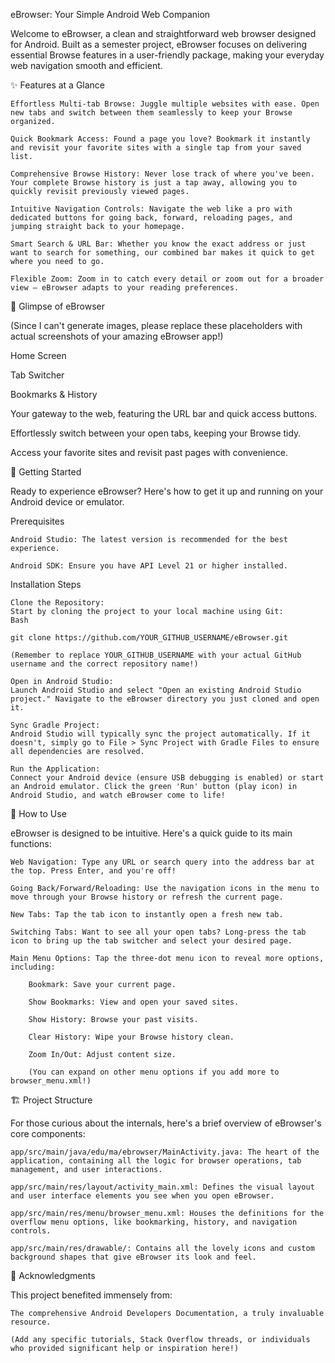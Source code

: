 
eBrowser: Your Simple Android Web Companion

Welcome to eBrowser, a clean and straightforward web browser designed for Android. Built as a semester project, eBrowser focuses on delivering essential Browse features in a user-friendly package, making your everyday web navigation smooth and efficient.

✨ Features at a Glance

    Effortless Multi-tab Browse: Juggle multiple websites with ease. Open new tabs and switch between them seamlessly to keep your Browse organized.

    Quick Bookmark Access: Found a page you love? Bookmark it instantly and revisit your favorite sites with a single tap from your saved list.

    Comprehensive Browse History: Never lose track of where you've been. Your complete Browse history is just a tap away, allowing you to quickly revisit previously viewed pages.

    Intuitive Navigation Controls: Navigate the web like a pro with dedicated buttons for going back, forward, reloading pages, and jumping straight back to your homepage.

    Smart Search & URL Bar: Whether you know the exact address or just want to search for something, our combined bar makes it quick to get where you need to go.

    Flexible Zoom: Zoom in to catch every detail or zoom out for a broader view – eBrowser adapts to your reading preferences.

📸 Glimpse of eBrowser

(Since I can't generate images, please replace these placeholders with actual screenshots of your amazing eBrowser app!)

Home Screen
	

Tab Switcher
	

Bookmarks & History


 Your gateway to the web, featuring the URL bar and quick access buttons.
	


 Effortlessly switch between your open tabs, keeping your Browse tidy.
	


 Access your favorite sites and revisit past pages with convenience.

🚀 Getting Started

Ready to experience eBrowser? Here's how to get it up and running on your Android device or emulator.

Prerequisites

    Android Studio: The latest version is recommended for the best experience.

    Android SDK: Ensure you have API Level 21 or higher installed.

Installation Steps

    Clone the Repository:
    Start by cloning the project to your local machine using Git:
    Bash

    git clone https://github.com/YOUR_GITHUB_USERNAME/eBrowser.git

    (Remember to replace YOUR_GITHUB_USERNAME with your actual GitHub username and the correct repository name!)

    Open in Android Studio:
    Launch Android Studio and select "Open an existing Android Studio project." Navigate to the eBrowser directory you just cloned and open it.

    Sync Gradle Project:
    Android Studio will typically sync the project automatically. If it doesn't, simply go to File > Sync Project with Gradle Files to ensure all dependencies are resolved.

    Run the Application:
    Connect your Android device (ensure USB debugging is enabled) or start an Android emulator. Click the green 'Run' button (play icon) in Android Studio, and watch eBrowser come to life!

📖 How to Use

eBrowser is designed to be intuitive. Here's a quick guide to its main functions:

    Web Navigation: Type any URL or search query into the address bar at the top. Press Enter, and you're off!

    Going Back/Forward/Reloading: Use the navigation icons in the menu to move through your Browse history or refresh the current page.

    New Tabs: Tap the tab icon to instantly open a fresh new tab.

    Switching Tabs: Want to see all your open tabs? Long-press the tab icon to bring up the tab switcher and select your desired page.

    Main Menu Options: Tap the three-dot menu icon to reveal more options, including:

        Bookmark: Save your current page.

        Show Bookmarks: View and open your saved sites.

        Show History: Browse your past visits.

        Clear History: Wipe your Browse history clean.

        Zoom In/Out: Adjust content size.

        (You can expand on other menu options if you add more to browser_menu.xml!)

🏗️ Project Structure

For those curious about the internals, here's a brief overview of eBrowser's core components:

    app/src/main/java/edu/ma/ebrowser/MainActivity.java: The heart of the application, containing all the logic for browser operations, tab management, and user interactions.

    app/src/main/res/layout/activity_main.xml: Defines the visual layout and user interface elements you see when you open eBrowser.

    app/src/main/res/menu/browser_menu.xml: Houses the definitions for the overflow menu options, like bookmarking, history, and navigation controls.

    app/src/main/res/drawable/: Contains all the lovely icons and custom background shapes that give eBrowser its look and feel.

🙏 Acknowledgments

This project benefited immensely from:

    The comprehensive Android Developers Documentation, a truly invaluable resource.

    (Add any specific tutorials, Stack Overflow threads, or individuals who provided significant help or inspiration here!)
